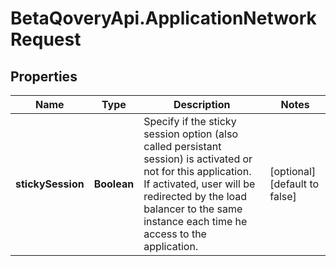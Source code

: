 # BetaQoveryApi.ApplicationNetworkRequest

## Properties

Name | Type | Description | Notes
------------ | ------------- | ------------- | -------------
**stickySession** | **Boolean** | Specify if the sticky session option (also called persistant session) is activated or not for this application. If activated, user will be redirected by the load balancer to the same instance each time he access to the application.   | [optional] [default to false]


